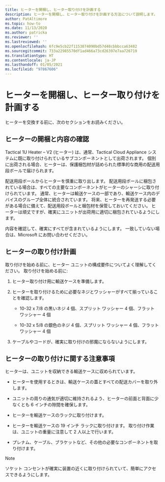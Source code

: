 ```yaml
---
title: ヒーターを開梱し、ヒーター取り付けを計画する
description: ヒーターを開梱し、ヒーター取り付けを計画する方法について説明します。
author: PatAltimore
ms.topic: how-to
ms.date: 11/13/2020
ms.author: patricka
ms.reviewer: ''
ms.lastreviewed: ''
ms.openlocfilehash: 6fc9e5cb22f1153874090bd57d48cbbbcca63482
ms.sourcegitcommit: 733a22985570df1ad466a73cd26397e7aa726719
ms.translationtype: HT
ms.contentlocale: ja-JP
ms.lasthandoff: 01/05/2021
ms.locfileid: "97867606"
---
```

# <a name="unpack-the-heater-and-plan-the-heater-installation"></a>ヒーターを開梱し、ヒーター取り付けを計画する

ヒーターを交換する前に、次のセクションをお読みください。

## <a name="unpacking-and-taking-inventory-of-the-heater"></a>ヒーターの開梱と内容の確認

Tactical 1U Heater – V2 (ヒーター) は、通常、Tactical Cloud Appliance システムに既に取り付けられているサブコンポーネントとして出荷されます。
個別に出荷される場合、ヒーターは、保護梱包材が詰められた標準的な商用の配送用段ボールで届けられます。

配送用段ボールからヒーターを慎重に取り出します。 配送用段ボールに梱包されている場合は、すべての主要なコンポーネントがヒーターのシャーシに取り付けられています。 通常、ヒーターは輸送ケースの一部であり、輸送ケース内のデバイスのグループ全体に統合されています。 将来、ヒーターを再発送する必要がある場合に備えて、配送用段ボールと梱包材を保管しておいてください。 ヒーターは頑丈ですが、確実にユニットが出荷用に適切に梱包されているようにします。

内容を確認して、確実にすべてが含まれているようにします。 一致していない場合は、Microsoft にお問い合わせください。

## <a name="heater-installation-planning"></a>ヒーターの取り付け計画

取り付けを始める前に、ヒーター ユニットの構成要件についてよく理解してください。 取り付けを始める前に:

1.  ヒーター取り付け用に輸送ケースを準備します。

2.  ヒーターを取り付けるために必要なネジとワッシャーがすべて揃っていることを確認します。

    -   10-32 x 7/8 の黒いネジ 4 個、スプリット ワッシャー 4 個、フラット ワッシャー 4 個

    -   10-32 x 5/8 の銀色のネジ 4 個、スプリット ワッシャー 4 個、フラット ワッシャー 4 個

3.  ケーブルやコードが、確実に取り付けの邪魔にならないようにします。

## <a name="heater-installation-notes"></a>ヒーターの取り付けに関する注意事項

ヒーターは、ユニットを収納できる輸送ケースに収められています。

-   ヒーターを使用するときは、輸送ケースの蓋とすべての配送カバーを取り外します。

-   ユニットの周りの通気が適切に維持されるよう、ヒーターの前面と背面に少なくとも 6 インチの隙間を確保します。

-   ヒーターを輸送ケースのラックに取り付けます。

-   ヒーターを輸送ケースの 19 インチ ラックに取り付けます。 取り付け作業は、ユニットの重量に注意して 2 人以上で行います。

-   プレナム、ケーブル、ブラケットなど、その他の必要なコンポーネントを取り付けます。

> [!NOTE]
> ソケット コンセントが確実に装置の近くに取り付けられていて、簡単にアクセスできるようにします。

